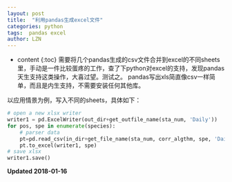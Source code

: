 ```yaml
---
layout: post
title:  "利用pandas生成excel文件"
categories: python
tags:  pandas excel 
author: LZN
---
```


* content
{:toc}
需要将几个pandas生成的csv文件合并到excel的不同sheets里，手动是一件比较蛋疼的工作，查了下python对excel的支持，发现pandas天生支持这类操作，大喜过望。测试之。
pandas写出xls简直像csv一样简单，而且是内生支持，不需要安装任何其他库。

以应用情景为例，写入不同的sheets，具体如下：

``` python
# open a new xlsx writer
writer1 = pd.ExcelWriter(out_dir+get_outfile_name(sta_num, 'Daily'))
for pos, spe in enumerate(species):
    # parser data
    pt=pd.read_csv(in_dir+get_file_name(sta_num, corr_algthm, spe, 'Daily'), parse_dates=True, skiprows=1, names=['time', '10H', '12H', '14H', '16H', 'max'], index_col='time')
    pt.to_excel(writer1, spe)
# save xlsx
writer1.save()
```


**Updated 2018-01-16**
